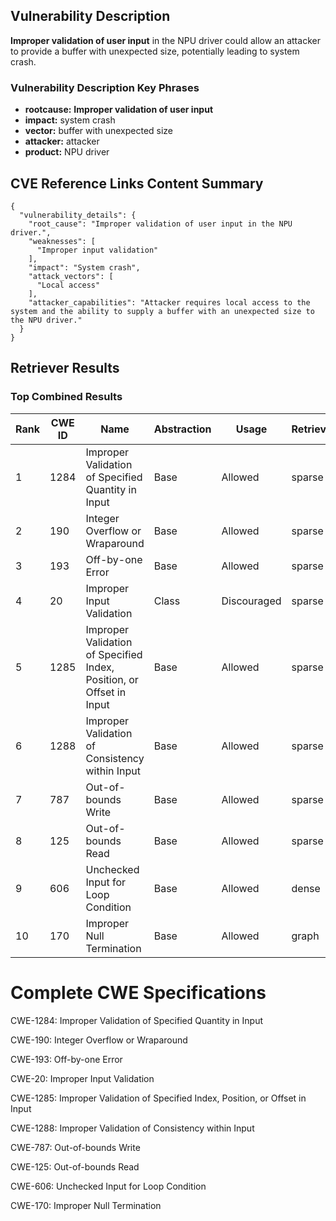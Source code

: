 ## Vulnerability Description
**Improper validation of user input** in the NPU driver could allow an attacker to provide a buffer with unexpected size, potentially leading to system crash.

### Vulnerability Description Key Phrases
- **rootcause:** **Improper validation of user input**
- **impact:** system crash
- **vector:** buffer with unexpected size
- **attacker:** attacker
- **product:** NPU driver

## CVE Reference Links Content Summary
```text
{
  "vulnerability_details": {
    "root_cause": "Improper validation of user input in the NPU driver.",
    "weaknesses": [
      "Improper input validation"
    ],
    "impact": "System crash",
    "attack_vectors": [
      "Local access"
    ],
    "attacker_capabilities": "Attacker requires local access to the system and the ability to supply a buffer with an unexpected size to the NPU driver."
  }
}
```

## Retriever Results

### Top Combined Results

| Rank | CWE ID | Name | Abstraction | Usage  | Retrievers | Individual Scores |
|------|--------|------|-------------|-------|------------|-------------------|
| 1 | 1284 | Improper Validation of Specified Quantity in Input | Base | Allowed | sparse | 0.195 |
| 2 | 190 | Integer Overflow or Wraparound | Base | Allowed | sparse | 0.191 |
| 3 | 193 | Off-by-one Error | Base | Allowed | sparse | 0.190 |
| 4 | 20 | Improper Input Validation | Class | Discouraged | sparse | 0.185 |
| 5 | 1285 | Improper Validation of Specified Index, Position, or Offset in Input | Base | Allowed | sparse | 0.180 |
| 6 | 1288 | Improper Validation of Consistency within Input | Base | Allowed | sparse | 0.180 |
| 7 | 787 | Out-of-bounds Write | Base | Allowed | sparse | 0.180 |
| 8 | 125 | Out-of-bounds Read | Base | Allowed | sparse | 0.170 |
| 9 | 606 | Unchecked Input for Loop Condition | Base | Allowed | dense | 0.538 |
| 10 | 170 | Improper Null Termination | Base | Allowed | graph | 0.003 |



# Complete CWE Specifications

CWE-1284: Improper Validation of Specified Quantity in Input

CWE-190: Integer Overflow or Wraparound

CWE-193: Off-by-one Error

CWE-20: Improper Input Validation

CWE-1285: Improper Validation of Specified Index, Position, or Offset in Input

CWE-1288: Improper Validation of Consistency within Input

CWE-787: Out-of-bounds Write

CWE-125: Out-of-bounds Read

CWE-606: Unchecked Input for Loop Condition

CWE-170: Improper Null Termination